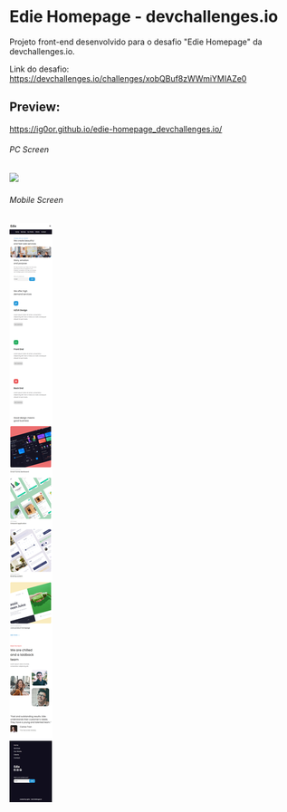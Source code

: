 # Edie Homepage - devchallenges.io

Projeto front-end desenvolvido para o desafio "Edie Homepage" da devchallenges.io.

Link do desafio: https://devchallenges.io/challenges/xobQBuf8zWWmiYMIAZe0

## Preview:

https://ig0or.github.io/edie-homepage_devchallenges.io/

###### PC Screen

![](https://github.com/Ig0or/edie-homepage_devchallenges.io/blob/master/img/pc-preview.png)

###### Mobile Screen

![](https://github.com/Ig0or/edie-homepage_devchallenges.io/blob/master/img/mobile-preview.png)

